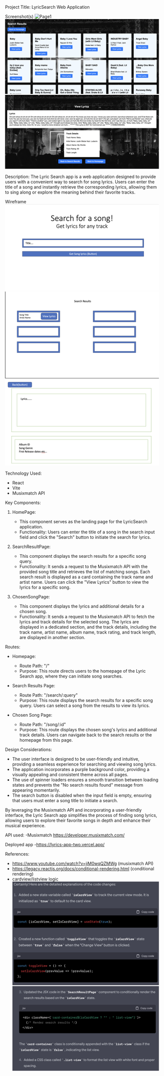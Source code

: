 Project Title: LyricSearch Web Application

Screenshot(s)
![Page1](./project2/page1.png)
![Page2](./project2/page2.png)
![Page3](./project2/page3.png)

Description: The Lyric Search app is a web application designed to provide users with a convenient way to search for song lyrics. Users can enter the title of a song and instantly retrieve the corresponding lyrics, allowing them to sing along or explore the meaning behind their favorite tracks.

Wireframe
![Page1](./project2/w1.png)
![Page2](./project2/w2.png)
![Page3](./project2/w3.png)

Technology Used:

- React
- Vite
- Musixmatch API

Key Components:

1. HomePage:

   - This component serves as the landing page for the LyricSearch application.
   - Functionality: Users can enter the title of a song in the search input field and click the "Search" button to initiate the search for lyrics.

2. SearchResultPage:

   - This component displays the search results for a specific song query.
   - Functionality: It sends a request to the Musixmatch API with the provided song title and retrieves the list of matching songs. Each search result is displayed as a card containing the track name and artist name. Users can click the "View Lyrics" button to view the lyrics for a specific song.

3. ChosenSongPage:
   - This component displays the lyrics and additional details for a chosen song.
   - Functionality: It sends a request to the Musixmatch API to fetch the lyrics and track details for the selected song. The lyrics are displayed in a dedicated section, and the track details, including the track name, artist name, album name, track rating, and track length, are displayed in another section.

Routes:

- Homepage:

  - Route Path: "/"
  - Purpose: This route directs users to the homepage of the Lyric Search app, where they can initiate song searches.

- Search Results Page:

  - Route Path: "/search/:query"
  - Purpose: This route displays the search results for a specific song query. Users can select a song from the results to view its lyrics.

- Chosen Song Page:
  - Route Path: "/song/:id"
  - Purpose: This route displays the chosen song's lyrics and additional track details. Users can navigate back to the search results or the homepage from this page.

Design Considerations:

- The user interface is designed to be user-friendly and intuitive, providing a seamless experience for searching and viewing song lyrics.
- The application incorporates a purple background color, providing a visually appealing and consistent theme across all pages.
- The use of spinner loaders ensures a smooth transition between loading states and prevents the "No search results found" message from appearing momentarily.
- The search button is disabled when the input field is empty, ensuring that users must enter a song title to initiate a search.

By leveraging the Musixmatch API and incorporating a user-friendly interface, the Lyric Search app simplifies the process of finding song lyrics, allowing users to explore their favorite songs in depth and enhance their musical experience.

API used:
-Musixmatch
https://developer.musixmatch.com/

Deployed app -https://lyrics-app-two.vercel.app/

References:

- https://www.youtube.com/watch?v=jiM0wqQZMWg (musixmatch API)
- https://legacy.reactjs.org/docs/conditional-rendering.html (conditional rendering)
- cardview/listview logic
  ![ref1](./project2/ref1.png)
  ![ref2](./project2/ref2.png)
